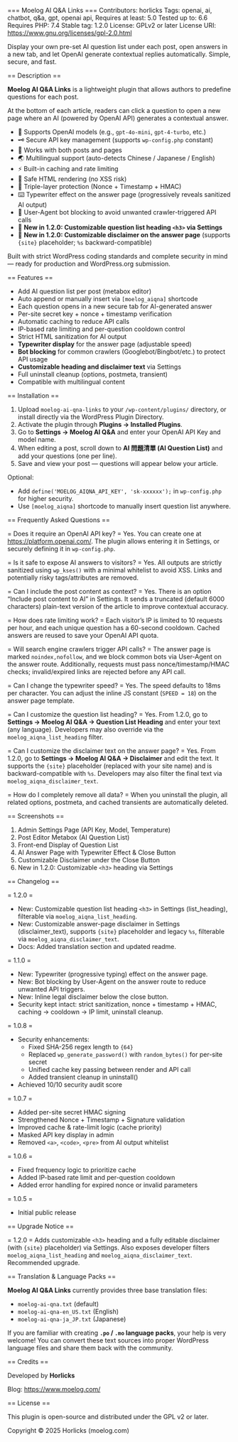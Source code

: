 === Moelog AI Q&A Links ===
Contributors: horlicks
Tags: openai, ai, chatbot, q&a, gpt, openai api,
Requires at least: 5.0
Tested up to: 6.6
Requires PHP: 7.4
Stable tag: 1.2.0
License: GPLv2 or later
License URI: https://www.gnu.org/licenses/gpl-2.0.html

Display your own pre-set AI question list under each post, open answers in a new tab, and let OpenAI generate contextual replies automatically. Simple, secure, and fast.

== Description ==

**Moelog AI Q&A Links** is a lightweight plugin that allows authors to predefine questions for each post.

At the bottom of each article, readers can click a question to open a new page where an AI (powered by OpenAI API) generates a contextual answer.

* 🧠 Supports OpenAI models (e.g., `gpt-4o-mini`, `gpt-4-turbo`, etc.)
* 🗝️ Secure API key management (supports `wp-config.php` constant)
* 🧩 Works with both posts and pages
* 🌏 Multilingual support (auto-detects Chinese / Japanese / English)
* ⚡ Built-in caching and rate limiting
* 🧱 Safe HTML rendering (no XSS risk)
* 🔐 Triple-layer protection (Nonce + Timestamp + HMAC)
* ⌨️ Typewriter effect on the answer page (progressively reveals sanitized AI output)
* 🤖 User-Agent bot blocking to avoid unwanted crawler-triggered API calls
* 📝 **New in 1.2.0: Customizable question list heading `<h3>` via Settings**
* 📜 **New in 1.2.0: Customizable disclaimer on the answer page** (supports `{site}` placeholder; `%s` backward-compatible)

Built with strict WordPress coding standards and complete security in mind — ready for production and WordPress.org submission.

== Features ==

* Add AI question list per post (metabox editor)
* Auto append or manually insert via `[moelog_aiqna]` shortcode
* Each question opens in a new secure tab for AI-generated answer
* Per-site secret key + nonce + timestamp verification
* Automatic caching to reduce API calls
* IP-based rate limiting and per-question cooldown control
* Strict HTML sanitization for AI output
* **Typewriter display** for the answer page (adjustable speed)
* **Bot blocking** for common crawlers (Googlebot/Bingbot/etc.) to protect API usage
* **Customizable heading and disclaimer text** via Settings
* Full uninstall cleanup (options, postmeta, transient)
* Compatible with multilingual content

== Installation ==

1. Upload `moelog-ai-qna-links` to your `/wp-content/plugins/` directory, or install directly via the WordPress Plugin Directory.
2. Activate the plugin through **Plugins → Installed Plugins**.
3. Go to **Settings → Moelog AI Q&A** and enter your OpenAI API Key and model name.
4. When editing a post, scroll down to **AI 問題清單 (AI Question List)** and add your questions (one per line).
5. Save and view your post — questions will appear below your article.

Optional:

* Add `define('MOELOG_AIQNA_API_KEY', 'sk-xxxxxx');` in `wp-config.php` for higher security.
* Use `[moelog_aiqna]` shortcode to manually insert question list anywhere.

== Frequently Asked Questions ==

= Does it require an OpenAI API key? =
Yes. You can create one at https://platform.openai.com/.
The plugin allows entering it in Settings, or securely defining it in `wp-config.php`.

= Is it safe to expose AI answers to visitors? =
Yes. All outputs are strictly sanitized using `wp_kses()` with a minimal whitelist to avoid XSS. Links and potentially risky tags/attributes are removed.

= Can I include the post content as context? =
Yes. There is an option “Include post content to AI” in Settings.
It sends a truncated (default 6000 characters) plain-text version of the article to improve contextual accuracy.

= How does rate limiting work? =
Each visitor’s IP is limited to 10 requests per hour, and each unique question has a 60-second cooldown.
Cached answers are reused to save your OpenAI API quota.

= Will search engine crawlers trigger API calls? =
The answer page is marked `noindex,nofollow`, and we block common bots via User-Agent on the answer route.
Additionally, requests must pass nonce/timestamp/HMAC checks; invalid/expired links are rejected before any API call.

= Can I change the typewriter speed? =
Yes. The speed defaults to 18ms per character. You can adjust the inline JS constant (`SPEED = 18`) on the answer page template.

= Can I customize the question list heading? =
Yes. From 1.2.0, go to **Settings → Moelog AI Q&A → Question List Heading** and enter your text (any language). Developers may also override via the `moelog_aiqna_list_heading` filter.

= Can I customize the disclaimer text on the answer page? =
Yes. From 1.2.0, go to **Settings → Moelog AI Q&A → Disclaimer** and edit the text.
It supports the `{site}` placeholder (replaced with your site name) and is backward-compatible with `%s`.
Developers may also filter the final text via `moelog_aiqna_disclaimer_text`.

= How do I completely remove all data? =
When you uninstall the plugin, all related options, postmeta, and cached transients are automatically deleted.

== Screenshots ==

1. Admin Settings Page (API Key, Model, Temperature)
2. Post Editor Metabox (AI Question List)
3. Front-end Display of Question List
4. AI Answer Page with Typewriter Effect & Close Button
5. Customizable Disclaimer under the Close Button
6. New in 1.2.0: Customizable `<h3>` heading via Settings

== Changelog ==

= 1.2.0 =
* New: Customizable question list heading `<h3>` in Settings (list_heading), filterable via `moelog_aiqna_list_heading`.
* New: Customizable answer-page disclaimer in Settings (disclaimer_text), supports `{site}` placeholder and legacy `%s`, filterable via `moelog_aiqna_disclaimer_text`.
* Docs: Added translation section and updated readme.

= 1.1.0 =
* New: Typewriter (progressive typing) effect on the answer page.
* New: Bot blocking by User-Agent on the answer route to reduce unwanted API triggers.
* New: Inline legal disclaimer below the close button.
* Security kept intact: strict sanitization, nonce + timestamp + HMAC, caching → cooldown → IP limit, uninstall cleanup.

= 1.0.8 =
* Security enhancements:
    * Fixed SHA-256 regex length to `{64}`
    * Replaced `wp_generate_password()` with `random_bytes()` for per-site secret
    * Unified cache key passing between render and API call
    * Added transient cleanup in uninstall()
* Achieved 10/10 security audit score

= 1.0.7 =
* Added per-site secret HMAC signing
* Strengthened Nonce + Timestamp + Signature validation
* Improved cache & rate-limit logic (cache priority)
* Masked API key display in admin
* Removed `<a>`, `<code>`, `<pre>` from AI output whitelist

= 1.0.6 =
* Fixed frequency logic to prioritize cache
* Added IP-based rate limit and per-question cooldown
* Added error handling for expired nonce or invalid parameters

= 1.0.5 =
* Initial public release

== Upgrade Notice ==

= 1.2.0 =
Adds customizable `<h3>` heading and a fully editable disclaimer (with `{site}` placeholder) via Settings.
Also exposes developer filters `moelog_aiqna_list_heading` and `moelog_aiqna_disclaimer_text`. Recommended upgrade.

== Translation & Language Packs ==

**Moelog AI Q&A Links** currently provides three base translation files:
* `moelog-ai-qna.txt` (default)
* `moelog-ai-qna-en_US.txt` (English)
* `moelog-ai-qna-ja_JP.txt` (Japanese)

If you are familiar with creating **`.po` / `.mo` language packs**, your help is very welcome!
You can convert these text sources into proper WordPress language files and share them back with the community.

== Credits ==

Developed by **Horlicks**

Blog: https://www.moelog.com/

== License ==

This plugin is open-source and distributed under the GPL v2 or later.

Copyright © 2025 Horlicks (moelog.com)
